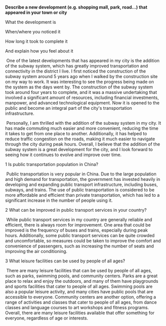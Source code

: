 **Describe a new development (e.g. shopping mall, park, road…) that appeared in your town or city**

What the development is

When/where you noticed it

How long it took to complete it

And explain how you feel about it

​	One of the latest developments that has appeared in my city is the addition of the subway system, which has greatly improved transportation and connectivity in the district I live. I first noticed the construction of the subway system around 5 years ago when I walked by the construction site on my way to work. It was interesting to see the progress being made on the system as the days went by. The construction of the subway system took around four years to complete, and it was a massive undertaking that involved a significant amount of resources, including financial investments, manpower, and advanced technological equipment. Now it is opened to the public and become an integral part of the city's transportation infrastructure.

​	Personally, I am thrilled with the addition of the subway system in my city. It has made commuting much easier and more convenient, reducing the time it takes to get from one place to another. Additionally, it has helped to reduce traffic congestion on the roads, making it much easier to navigate through the city during peak hours. Overall, I believe that the addition of the subway system is a great development for the city, and I look forward to seeing how it continues to evolve and improve over time.

1 Is public transportation population in China?

​	Public transportation is very popular in China. Due to the large population and high demand for transportation, the government has invested heavily in developing and expanding public transport infrastructure, including buses, subways, and trains. The use of public transportation is considered to be more affordable and efficient than private transportation, which has led to a significant increase in the number of people using it.

2 What can be improved in public transport services in your country?

​	While public transport services in my country are generally reliable and efficient, there is always room for improvement. One area that could be improved is the frequency of buses and trains, especially during peak hours. Additionally, some public transport services can be quite crowded and uncomfortable, so measures could be taken to improve the comfort and convenience of passengers, such as increasing the number of seats and improving the air conditioning.

3 What leisure facilities can be used by people of all ages?

​	There are many leisure facilities that can be used by people of all ages, such as parks, swimming pools, and community centers. Parks are a great place to relax and enjoy the outdoors, and many of them have playgrounds and sports facilities that cater to people of all ages. Swimming pools are also a popular leisure activity, and many cities have public pools that are accessible to everyone. Community centers are another option, offering a range of activities and classes that cater to people of all ages, from dance classes and language courses to art workshops and fitness programs. Overall, there are many leisure facilities available that offer something for everyone, regardless of age or interests.